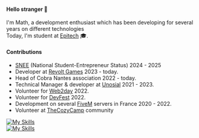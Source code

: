 #### Hello stranger 👋
I'm Math, a development enthusiast which has been developing for several years on different technologies\
Today, I'm student at [Epitech](https://www.epitech.eu/en/who-are-we/) 🎓.

#### Contributions
- [SNEE](https://www.pepite-france.fr/accompagnement-sur-mesure-pepite-france/) (National Student-Entrepreneur Status) 2024 - 2025
- Developer at [Revolt Games](https://www.revoltgames.io/) 2023 - today.
- Head of Cobra Nantes association 2022 - today.
- Technical Manager & developer at [Unosial](https://unosial.com) 2021 - 2023.
- Volunteer for [Web2day](https://web2day.co/en/) 2022.
- Volunteer for [DevFest](https://devfest.gdgnantes.com/) 2022.
- Development on several [FiveM](https://fivem.net/) servers in France 2020 - 2022.
- Volunteer at [TheCozyCamp](https://discord.gg/tcc) community

[![My Skills](https://skillicons.dev/icons?i=js,ts,c,cpp,bun,react,next,express,vue,nuxt)](https://github.com/TekMath)\
[![My Skills](https://skillicons.dev/icons?i=docker,jenkins,gcp,firebase,postgres,redis,haskell,lua,sequelize,tailwind)](https://github.com/TekMath)
